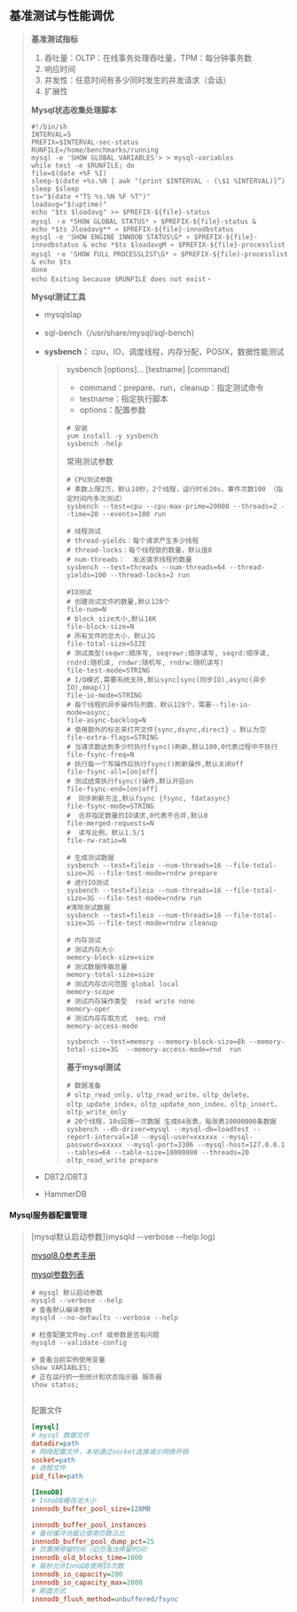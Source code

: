 ## 基准测试与性能调优

> **基准测试指标**
>
> 1. 吞吐量：OLTP：在线事务处理吞吐量，TPM：每分钟事务数
> 2. 响应时间
> 3. 并发性：任意时间有多少同时发生的并发请求（会话）
> 4. 扩展性
>
> **Mysql状态收集处理脚本**
>
> ~~~shell
> #!/bin/sh
> INTERVAL=5
> PREFIX=$INTERVAL-sec-status
> RUNFILE=/home/benchmarks/running
> mysql -e 'SHOW GLOBAL VARIABLES'> > mysql-variables
> while test -e $RUNFILE; do
> file=$(date +%F %I)
> sleep-$(date +%s.%N | awk "(print $INTERVAL - (\$1 %INTERVAL)}”)
> sleep $sleep
> ts="$(date +"TS %s.%N %F %T")"
> loadavg="$(uptime)"
> echo "$ts $loadavg" >> $PREFIX-${file}-status
> mysql ・e *SHOW GLOBAL STATUS* » $PREFIX-${file}-status &
> echo *$ts Jloadavg** » $PREFIX-${file}-innodbstatus
> mysql -e 'SHOW ENGINE INNOOB STATUS\G* » $PREFIX-${file}-innodbstatus & echo *$ts $loadavgM » $PREFIX-${file}-processlist
> mysql ・e 'SHOW FULL PROCESSLIST\G* » $PREFIX-${file)-processlist & echo $ts
> done
> echo Exiting because $RUNFILE does not exist・
> 
> ~~~
>
> **Mysql测试工具**
>
> - mysqlslap
>
> - sql-bench（/usr/share/mysql/sql-bench)
>
> - **sysbench：** cpu，IO，调度线程，内存分配，POSIX，数据性能测试
>
>   > sysbench [options]… [testname] [command]
>   >
>   > - command：prepare、run，cleanup：指定测试命令
>   > - testname：指定执行脚本
>   > - options：配置参数
>   >
>   > ~~~shell
>   > # 安装
>   > yum install -y sysbench
>   > sysbench -help
>   > ~~~
>   >
>   > 常用测试参数
>   >
>   > ~~~shell
>   > # CPU测试参数
>   > # 素数上限2万，默认10秒，2个线程，运行时长20s，事件次数100 （指定时间内多次测试）
>   > sysbench --test=cpu --cpu-max-prime=20000 --threads=2 --time=20 --events=100 run
>   > 
>   > # 线程测试
>   > # thread-yields：每个请求产生多少线程
>   > # thread-locks：每个线程锁的数量，默认值8
>   > # num-threads：  发送请求线程的数量
>   > sysbench --test=threads --num-threads=64 --thread-yields=100 --thread-locks=2 run
>   > 
>   > #IO测试
>   > # 创建测试文件的数量,默认128个
>   > file-num=N             
>   > # block size大小,默认16K
>   > file-block-size=N       
>   > # 所有文件的总大小，默认2G
>   > file-total-size=SIZE    
>   > # 测试类型(seqwr:顺序写, seqrewr:顺序读写, seqrd:顺序读, rndrd:随机读, rndwr:随机写, rndrw:随机读写)
>   > file-test-mode=STRING   
>   > # I/O模式,需要系统支持,默认sync[sync(同步IO),async(异步IO),mmap()]
>   > file-io-mode=STRING     
>   > # 每个线程的异步操作队列数，默认128个，需要--file-io-mode=async;
>   > file-async-backlog=N    
>   > # 使用额外的标志来打开文件{sync,dsync,direct} 。默认为空
>   > file-extra-flags=STRING 
>   > # 当请求数达到多少时执行fsync()刷新,默认100,0代表过程中不执行
>   > file-fsync-freq=N       
>   > # 执行每一个写操作后执行fsync()刷新操作,默认关闭off
>   > file-fsync-all=[on|off] 
>   > # 测试结束执行fsync()操作,默认开启on
>   > file-fsync-end=[on|off] 
>   > #  同步刷新方法,默认fsync {fsync, fdatasync}
>   > file-fsync-mode=STRING  
>   > #  合并指定数量的IO请求,0代表不合并,默认0
>   > file-merged-requests=N  
>   > #  读写比例，默认1.5/1
>   > file-rw-ratio=N        
>   > 
>   > # 生成测试数据
>   > sysbench --test=fileio --num-threads=16 --file-total-size=3G --file-test-mode=rndrw prepare
>   > # 进行IO测试
>   > sysbench --test=fileio --num-threads=16 --file-total-size=3G --file-test-mode=rndrw run
>   > #清除测试数据
>   > sysbench --test=fileio --num-threads=16 --file-total-size=3G --file-test-mode=rndrw cleanup
>   > 
>   > # 内存测试
>   > # 测试内存大小
>   > memory-block-size=size
>   > # 测试数据传输总量
>   > memory-total-size=size
>   > # 测试内存访问范围 global local
>   > memory-scope
>   > # 测试内存操作类型  read write none
>   > memory-oper
>   > # 测试内存存取方式  seq，rnd
>   > memory-access-mode
>   > 
>   > sysbench --test=memory --memory-block-size=8k --memory-total-size=3G  --memory-access-mode=rnd  run
>   > ~~~
>   >
>   > **基于mysql测试**
>   >
>   > ~~~Shell
>   > # 数据准备
>   > # oltp_read_only，oltp_read_write，oltp_delete，oltp_update_index，oltp_update_non_index，oltp_insert，oltp_write_only
>   > # 20个线程，10s回报一次数据 生成64张表，每张表10000000条数据
>   > sysbench --db-driver=mysql --mysql-db=loadtest --report-interval=10 --mysql-user=xxxxxx --mysql-password=xxxxx --mysql-port=3306 --mysql-host=127.0.0.1 --tables=64 --table-size=10000000 --threads=20  oltp_read_write prepare
>   > ~~~
>
> - DBT2/DBT3
>
> - HammerDB

#### **Mysql服务器配置管理**

> [mysql默认启动参数](mysqld --verbose --help.log)
>
> [mysql8.0参考手册](https://dev.mysql.com/doc/refman/8.0/en/server-option-variable-reference.html)
>
> [mysql参数列表](../2.Mysql架构/Mysql8.0参数.xlsx)
>
> ~~~mysql
> # mysql 默认启动参数
> mysqld --verbose --help
> # 查看默认编译参数
> mysqld --no-defaults --verbose --help
> 
> # 检查配置文件my.cnf 或参数是否有问题
> mysqld --validate-config
> 
> # 查看当前实例使用变量
> show VARIABLES;
> # 正在运行的一些统计和状态指示器 服务器
> show status;
> 
> 
> ~~~
>
> 
>
> 配置文件
>
> ~~~ini
> [mysql]
> # mysql 数据文件
> datadir=path
> # 网络配置文件，本地通过socket连接减少网络开销
> socket=path
> # 进程文件
> pid_file=path
> 
> [InnoDB]
> # InnoDB缓存池大小
> innnodb_buffer_pool_size=128MB
> 
> innnodb_buffer_pool_instances
> # 备份缓冲池最近使用页数占比
> innnodb_buffer_pool_dump_pct=25
> # 页置换停留时间（旧页淘汰停留时间）
> innnodb_old_blocks_time=1000
> # 每秒允许InnoDB使用IO次数
> innnodb_io_capacity=200
> innnodb_io_capacity_max=2000
> # 刷盘方式
> innnodb_flush_method=unbuffered/fsync
> 
> ~~~
>
> 



